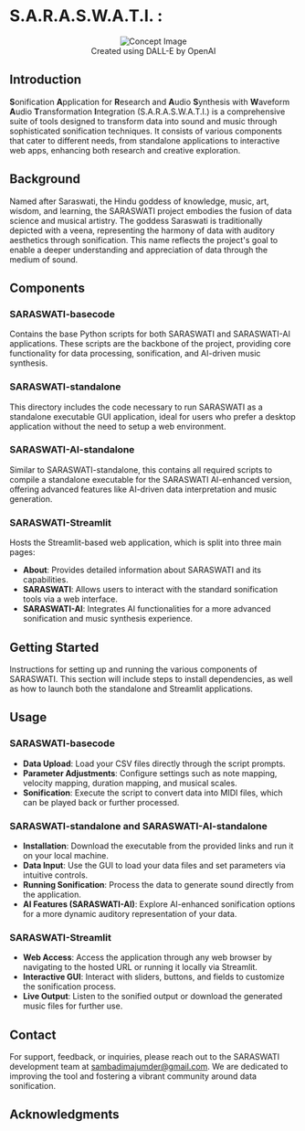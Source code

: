 # S.A.R.A.S.W.A.T.I. :

<p align="center">
  <img src="" alt="Concept Image">
  <br>
  Created using DALL-E by OpenAI
</p>

## Introduction
**S**onification **A**pplication for **R**esearch and **A**udio **S**ynthesis with **W**aveform **A**udio **T**ransformation **I**ntegration (S.A.R.A.S.W.A.T.I.) is a comprehensive suite of tools designed to transform data into sound and music through sophisticated sonification techniques. It consists of various components that cater to different needs, from standalone applications to interactive web apps, enhancing both research and creative exploration.

## Background
Named after Saraswati, the Hindu goddess of knowledge, music, art, wisdom, and learning, the SARASWATI project embodies the fusion of data science and musical artistry. The goddess Saraswati is traditionally depicted with a veena, representing the harmony of data with auditory aesthetics through sonification. This name reflects the project's goal to enable a deeper understanding and appreciation of data through the medium of sound.

## Components
### SARASWATI-basecode
Contains the base Python scripts for both SARASWATI and SARASWATI-AI applications. These scripts are the backbone of the project, providing core functionality for data processing, sonification, and AI-driven music synthesis.

### SARASWATI-standalone
This directory includes the code necessary to run SARASWATI as a standalone executable GUI application, ideal for users who prefer a desktop application without the need to setup a web environment.

### SARASWATI-AI-standalone
Similar to SARASWATI-standalone, this contains all required scripts to compile a standalone executable for the SARASWATI AI-enhanced version, offering advanced features like AI-driven data interpretation and music generation.

### SARASWATI-Streamlit
Hosts the Streamlit-based web application, which is split into three main pages:
- **About**: Provides detailed information about SARASWATI and its capabilities.
- **SARASWATI**: Allows users to interact with the standard sonification tools via a web interface.
- **SARASWATI-AI**: Integrates AI functionalities for a more advanced sonification and music synthesis experience.

## Getting Started
Instructions for setting up and running the various components of SARASWATI. This section will include steps to install dependencies, as well as how to launch both the standalone and Streamlit applications.

## Usage
### SARASWATI-basecode
- **Data Upload**: Load your CSV files directly through the script prompts.
- **Parameter Adjustments**: Configure settings such as note mapping, velocity mapping, duration mapping, and musical scales.
- **Sonification**: Execute the script to convert data into MIDI files, which can be played back or further processed.

### SARASWATI-standalone and SARASWATI-AI-standalone
- **Installation**: Download the executable from the provided links and run it on your local machine.
- **Data Input**: Use the GUI to load your data files and set parameters via intuitive controls.
- **Running Sonification**: Process the data to generate sound directly from the application.
- **AI Features (SARASWATI-AI)**: Explore AI-enhanced sonification options for a more dynamic auditory representation of your data.

### SARASWATI-Streamlit
- **Web Access**: Access the application through any web browser by navigating to the hosted URL or running it locally via Streamlit.
- **Interactive GUI**: Interact with sliders, buttons, and fields to customize the sonification process.
- **Live Output**: Listen to the sonified output or download the generated music files for further use.


## Contact
For support, feedback, or inquiries, please reach out to the SARASWATI development team at [sambadimajumder@gmail.com](mailto:sambadimajumder@gmail.com). We are dedicated to improving the tool and fostering a vibrant community around data sonification.

## Acknowledgments
